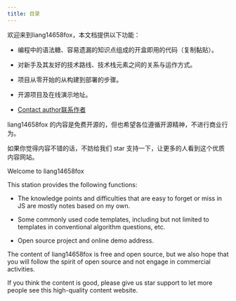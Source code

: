 ```yaml
---
title: 目录
---
```


欢迎来到liang14658fox，本文档提供以下功能：

* 编程中的语法糖、容易遗漏的知识点组成的开盒即用的代码（复制黏贴）。

* 对新手及其友好的技术路线、技术栈元素之间的关系与运作方式。

* 项目从零开始的从构建到部署的步骤。

* 开源项目及在线演示地址。

* [Contact author联系作者](/documentcatalog/a_introduce/02.关于我)

liang14658fox 的内容是免费开源的，但也希望各位遵循开源精神，不进行商业行为。

如果你觉得内容不错的话，不妨给我们 star 支持一下，让更多的人看到这个优质内容网站。

Welcome to liang14658fox

This station provides the following functions:

* The knowledge points and difficulties that are easy to forget or miss in JS are mostly notes based on my own.

* Some commonly used code templates, including but not limited to templates in conventional algorithm questions, etc.

* Open source project and online demo address.

The content of liang14658fox is free and open source, but we also hope that you will follow the spirit of open source and not engage in commercial activities.

If you think the content is good, please give us star support to let more people see this high-quality content website.
